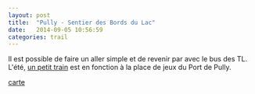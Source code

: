 ```yaml
---
layout: post
title:  "Pully - Sentier des Bords du Lac"
date:   2014-09-05 10:56:59
categories: trail
---
```


Il est possible de faire un aller simple et de revenir par avec le bus des TL.  
L'été, [un petit train](http://www.mntpully.ch/ "Mini-Train Pully") est en fonction à la place de jeux du Port de Pully.

[carte](Pully-SentierDesBordsDuLac.geojson)
